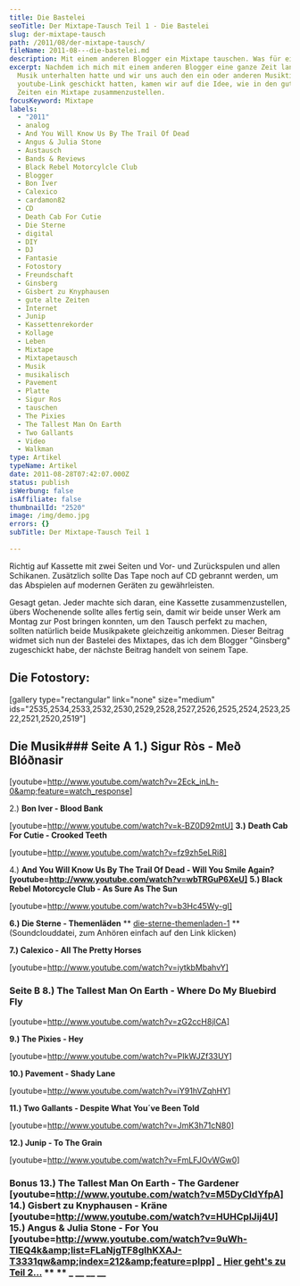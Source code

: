 ```yaml
---
title: Die Bastelei
seoTitle: Der Mixtape-Tausch Teil 1 - Die Bastelei
slug: der-mixtape-tausch
path: /2011/08/der-mixtape-tausch/
fileName: 2011-08---die-bastelei.md
description: Mit einem anderen Blogger ein Mixtape tauschen. Was für eine geniale Idee!
excerpt: Nachdem ich mich mit einem anderen Blogger eine ganze Zeit lang über
  Musik unterhalten hatte und wir uns auch den ein oder anderen Musiktipp via
  youtube-Link geschickt hatten, kamen wir auf die Idee, wie in den guten alten
  Zeiten ein Mixtape zusammenzustellen.
focusKeyword: Mixtape
labels:
  - "2011"
  - analog
  - And You Will Know Us By The Trail Of Dead
  - Angus & Julia Stone
  - Austausch
  - Bands & Reviews
  - Black Rebel Motorcylcle Club
  - Blogger
  - Bon Iver
  - Calexico
  - cardamon82
  - CD
  - Death Cab For Cutie
  - Die Sterne
  - digital
  - DIY
  - DJ
  - Fantasie
  - Fotostory
  - Freundschaft
  - Ginsberg
  - Gisbert zu Knyphausen
  - gute alte Zeiten
  - Internet
  - Junip
  - Kassettenrekorder
  - Kollage
  - Leben
  - Mixtape
  - Mixtapetausch
  - Musik
  - musikalisch
  - Pavement
  - Platte
  - Sigur Ros
  - tauschen
  - The Pixies
  - The Tallest Man On Earth
  - Two Gallants
  - Video
  - Walkman
type: Artikel
typeName: Artikel
date: 2011-08-28T07:42:07.000Z
status: publish
isWerbung: false
isAffiliate: false
thumbnailId: "2520"
image: /img/demo.jpg
errors: {}
subTitle: Der Mixtape-Tausch Teil 1
  
---
```


Richtig auf Kassette mit zwei Seiten und Vor- und Zurückspulen und allen
Schikanen. Zusätzlich sollte Das Tape noch auf CD gebrannt werden, um das
Abspielen auf modernen Geräten zu gewährleisten.

Gesagt getan. Jeder machte sich daran, eine Kassette zusammenzustellen, übers
Wochenende sollte alles fertig sein, damit wir beide unser Werk am Montag zur
Post bringen konnten, um den Tausch perfekt zu machen, sollten natürlich beide
Musikpakete gleichzeitig ankommen. Dieser Beitrag widmet sich nun der Bastelei
des Mixtapes, das ich dem Blogger "Ginsberg" zugeschickt habe, der nächste
Beitrag handelt von seinem Tape.

## Die Fotostory:

[gallery type="rectangular" link="none" size="medium"
ids="2535,2534,2533,2532,2530,2529,2528,2527,2526,2525,2524,2523,2522,2521,2520,2519"]

## Die Musik### Seite A **1.) Sigur Ròs - Með Blóðnasir**

[youtube=http://www.youtube.com/watch?v=2Eck_inLh-0&amp;feature=watch_response]

2.) **Bon Iver - Blood Bank**

[youtube=http://www.youtube.com/watch?v=k-BZ0D92mtU] **3.)** **Death Cab For
Cutie - Crooked Teeth**

[youtube=http://www.youtube.com/watch?v=fz9zh5eLRi8]

4.) **And You Will Know Us By The Trail Of Dead - Will You Smile Again?**
**[youtube=http://www.youtube.com/watch?v=wbTRGuP6XeU]** **5.) Black Rebel
Motorcycle Club - As Sure As The Sun**

[youtube=http://www.youtube.com/watch?v=b3Hc45Wy-gI]

**6.) Die Sterne - Themenläden** **
[die-sterne-themenladen-1](http://soundcloud.com/tichy-1313/die-sterne-themenladen-1)
** (Soundclouddatei, zum Anhören einfach auf den Link klicken)

**7.) Calexico - All The Pretty Horses**

[youtube=http://www.youtube.com/watch?v=iytkbMbahvY]

### Seite B **8.) The Tallest Man On Earth - Where Do My Bluebird Fly**

[youtube=http://www.youtube.com/watch?v=zG2ccH8jlCA]

**9.) The Pixies - Hey**

[youtube=http://www.youtube.com/watch?v=PIkWJZf33UY]

**10.) Pavement - Shady Lane**

[youtube=http://www.youtube.com/watch?v=iY91hVZqhHY]

**11.) Two Gallants - Despite What You´ve Been Told**

[youtube=http://www.youtube.com/watch?v=JmK3h71cN80]

**12.) Junip - To The Grain**

[youtube=http://www.youtube.com/watch?v=FmLFJOvWGw0]

### Bonus **13.) The Tallest Man On Earth - The Gardener** **[youtube=http://www.youtube.com/watch?v=M5DyCIdYfpA]** **14.) Gisbert zu Knyphausen - Kräne** **[youtube=http://www.youtube.com/watch?v=HUHCplJij4U]** **15.) Angus &amp; Julia Stone - For You** **[youtube=http://www.youtube.com/watch?v=9uWh-TlEQ4k&amp;list=FLaNjgTF8glhKXAJ-T3331qw&amp;index=212&amp;feature=plpp]** _ [Hier geht's zu Teil 2...](/2011/08/der-mixtape-tausch-2/) ** [](http://www.youtube.com/watch?v=b3Hc45Wy-gI) ** _ [](http://www.youtube.com/watch?v=b3Hc45Wy-gI) \_**\_ \_\_** **\_\_**

  